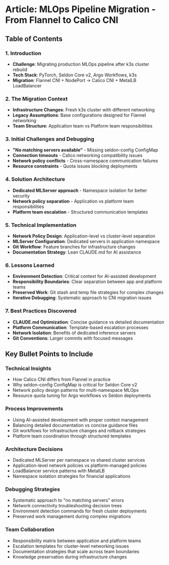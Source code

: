 # Article: MLOps Pipeline Migration - From Flannel to Calico CNI

## Table of Contents

### 1. Introduction
- **Challenge**: Migrating production MLOps pipeline after k3s cluster rebuild
- **Tech Stack**: PyTorch, Seldon Core v2, Argo Workflows, k3s
- **Migration**: Flannel CNI + NodePort → Calico CNI + MetalLB LoadBalancer

### 2. The Migration Context
- **Infrastructure Changes**: Fresh k3s cluster with different networking
- **Legacy Assumptions**: Base configurations designed for Flannel networking
- **Team Structure**: Application team vs Platform team responsibilities

### 3. Initial Challenges and Debugging
- **"No matching servers available"** - Missing seldon-config ConfigMap
- **Connection timeouts** - Calico networking compatibility issues  
- **Network policy conflicts** - Cross-namespace communication failures
- **Resource constraints** - Quota issues blocking deployments

### 4. Solution Architecture
- **Dedicated MLServer approach** - Namespace isolation for better security
- **Network policy separation** - Application vs platform team responsibilities
- **Platform team escalation** - Structured communication templates

### 5. Technical Implementation
- **Network Policy Design**: Application-level vs cluster-level separation
- **MLServer Configuration**: Dedicated servers in application namespace
- **Git Workflow**: Feature branches for infrastructure changes
- **Documentation Strategy**: Lean CLAUDE.md for AI assistance

### 6. Lessons Learned
- **Environment Detection**: Critical context for AI-assisted development
- **Responsibility Boundaries**: Clear separation between app and platform teams
- **Preserved Work**: Git stash and temp file strategies for complex changes
- **Iterative Debugging**: Systematic approach to CNI migration issues

### 7. Best Practices Discovered
- **CLAUDE.md Optimization**: Concise guidance vs detailed documentation
- **Platform Communication**: Template-based escalation processes  
- **Network Isolation**: Benefits of dedicated inference servers
- **Git Conventions**: Larger commits with focused messages

## Key Bullet Points to Include

### Technical Insights
- How Calico CNI differs from Flannel in practice
- Why seldon-config ConfigMap is critical for Seldon Core v2
- Network policy design patterns for multi-namespace MLOps
- Resource quota tuning for Argo workflows vs Seldon deployments

### Process Improvements  
- Using AI-assisted development with proper context management
- Balancing detailed documentation vs concise guidance files
- Git workflows for infrastructure changes and rollback strategies
- Platform team coordination through structured templates

### Architecture Decisions
- Dedicated MLServer per namespace vs shared cluster services
- Application-level network policies vs platform-managed policies
- LoadBalancer service patterns with MetalLB
- Namespace isolation strategies for financial applications

### Debugging Strategies
- Systematic approach to "no matching servers" errors
- Network connectivity troubleshooting decision trees
- Environment detection commands for fresh cluster deployments
- Preserved work management during complex migrations

### Team Collaboration
- Responsibility matrix between application and platform teams
- Escalation templates for cluster-level networking issues
- Documentation strategies that scale across team boundaries
- Knowledge preservation during infrastructure changes